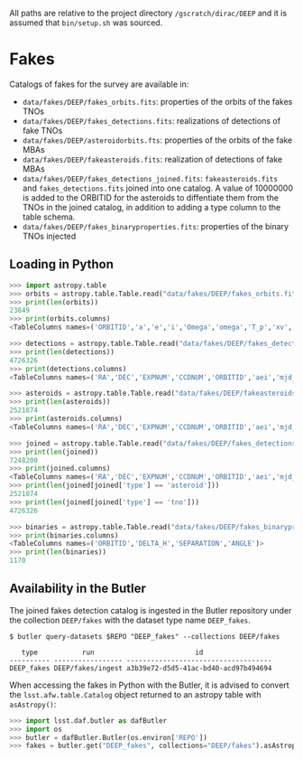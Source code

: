 All paths are relative to the project directory `/gscratch/dirac/DEEP` and it is assumed that `bin/setup.sh` was sourced.

# Fakes

Catalogs of fakes for the survey are available in:
- `data/fakes/DEEP/fakes_orbits.fits`: properties of the orbits of the fakes TNOs
- `data/fakes/DEEP/fakes_detections.fits`: realizations of detections of fake TNOs
- `data/fakes/DEEP/asteroidorbits.fts`: properties of the orbits of the fake MBAs
- `data/fakes/DEEP/fakeasteroids.fits`: realization of detections of fake MBAs
- `data/fakes/DEEP/fakes_detections_joined.fits`: `fakeasteroids.fits` and `fakes_detections.fits` joined into one catalog. A value of 10000000 is added to the ORBITID for the asteroids to diffentiate them from the TNOs in the joined catalog, in addition to adding a type column to the table schema.
- `data/fakes/DEEP/fakes_binaryproperties.fits`: properties of the binary TNOs injected

## Loading in Python

```python
>>> import astropy.table
>>> orbits = astropy.table.Table.read("data/fakes/DEEP/fakes_orbits.fits")
>>> print(len(orbits))
23849
>>> print(orbits.columns)
<TableColumns names=('ORBITID','a','e','i','Omega','omega','T_p','xv','N_IMAGES','m_VR','d','r','H_VR','AMP','PHASE','PERIOD')>

>>> detections = astropy.table.Table.read("data/fakes/DEEP/fakes_detections.fits")
>>> print(len(detections))
4726326
>>> print(detections.columns)
<TableColumns names=('RA','DEC','EXPNUM','CCDNUM','ORBITID','aei','mjd_mid','TDB','xv','H_VR','AMP','PERIOD','PHASE','d','observatory','r','MAG')>

>>> asteroids = astropy.table.Table.read("data/fakes/DEEP/fakeasteroids.fits")
>>> print(len(asteroids))
2521874
>>> print(asteroids.columns)
<TableColumns names=('RA','DEC','EXPNUM','CCDNUM','ORBITID','aei','mjd_mid','TDB','xv','H_VR','AMP','PERIOD','PHASE','observatory','d','r','MAG')>

>>> joined = astropy.table.Table.read("data/fakes/DEEP/fakes_detections_joined.fits")
>>> print(len(joined))
7248200
>>> print(joined.columns)
<TableColumns names=('RA','DEC','EXPNUM','CCDNUM','ORBITID','aei','mjd_mid','TDB','xv','H_VR','AMP','PERIOD','PHASE','d','observatory','r','MAG','type')>
>>> print(len(joined[joined['type'] == 'asteroid']))
2521874
>>> print(len(joined[joined['type'] == 'tno']))
4726326

>>> binaries = astropy.table.Table.read("data/fakes/DEEP/fakes_binaryproperties.fits")
>>> print(binaries.columns)
<TableColumns names=('ORBITID','DELTA_H','SEPARATION','ANGLE')>
>>> print(len(binaries))
1170
```

## Availability in the Butler

The joined fakes detection catalog is ingested in the Butler repository under the collection `DEEP/fakes` with the dataset type name `DEEP_fakes`.

```
$ butler query-datasets $REPO "DEEP_fakes" --collections DEEP/fakes

   type           run                         id                 
---------- ----------------- ------------------------------------
DEEP_fakes DEEP/fakes/ingest a3b39e72-d5d5-41ac-bd40-acd97b494694
```

When accessing the fakes in Python with the Butler, it is advised to convert the `lsst.afw.table.Catalog` object returned to an astropy table with `asAstropy()`:
```python
>>> import lsst.daf.butler as dafButler
>>> import os
>>> butler = dafButler.Butler(os.environ['REPO'])
>>> fakes = butler.get("DEEP_fakes", collections="DEEP/fakes").asAstropy()
```

